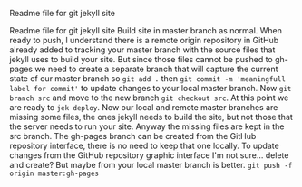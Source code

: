 Readme file for git jekyll site

Readme file for git jekyll site
Build site in master branch as normal. 
When ready to push, I understand there is a remote origin repository in GitHub already added to tracking your master branch with the source files that jekyll uses to build your site.
But since those files cannot be pushed to gh-pages we need to create a separate branch that will capture the current state of our master branch so `git add .` then `git commit -m 'meaningfull label for commit'` to update changes to your local master branch. Now `git branch src` and move to the new branch `git checkout src`. At this point we are ready to `jek deploy`.
Now our local and remote master branches are missing some files, the ones jekyll needs to build the site, but not those that the server needs to run your site. Anyway the missing files are kept in the src branch. The gh-pages branch can be created from the GitHub repository interface, there is no need to keep that one locally. To update changes from the GitHub repository graphic interface I'm not sure... delete and create? 
But maybe from your local master branch is better. `git push -f origin master:gh-pages`